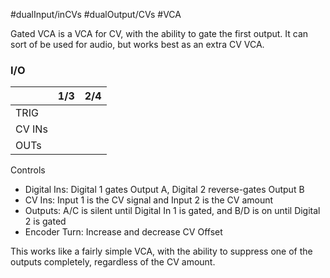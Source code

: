 #dualInput/inCVs #dualOutput/CVs #VCA

Gated VCA is a VCA for CV, with the ability to gate the first output. It can sort of be used for audio, but works best as an extra CV VCA.

### I/O

|        | 1/3 | 2/4 |
| ------ | :-: | :-: |
| TRIG   |     |     |
| CV INs |     |     |
| OUTs   |     |     |


Controls
* Digital Ins: Digital 1 gates Output A, Digital 2 reverse-gates Output B
* CV Ins: Input 1 is the CV signal and Input 2 is the CV amount
* Outputs: A/C is silent until Digital In 1 is gated, and B/D is on until Digital 2 is gated
* Encoder Turn: Increase and decrease CV Offset

This works like a fairly simple VCA, with the ability to suppress one of the outputs completely, regardless of the CV amount.